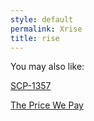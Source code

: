 ```yaml
---
style: default
permalink: Xrise
title: rise
---
```

You may also like:

[SCP-1357](http://scp-wiki.net/scp-1357)

[The Price We Pay](http://scp-wiki.net/the-price-we-pay)

